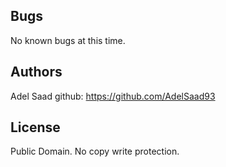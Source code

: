## Bugs
No known bugs at this time. 

## Authors
Adel Saad    github: https://github.com/AdelSaad93

## License
Public Domain. No copy write protection. 

